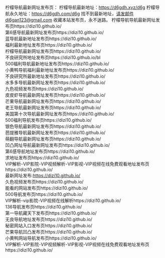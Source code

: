 柠檬导航最新网址发布页：
柠檬导航最新地址：https://d6gdh.xyz/d6g
柠檬导航永久地址：https://d6gdh.com/d6g
找不到最新地址，请发邮件di6gan123@gmail.com
收藏本站发布页，永不迷路。
柠檬导航导航最新网址发布页https://dizi10.github.io/</br>
第6感导航最新网址发布页https://dizi10.github.io/</br>
蓝导航最新地址发布页https://dizi10.github.io/</br>
福利最新地址发布页https://dizi10.github.io/</br>
柠檬导航最新网址发布页https://dizi10.github.io/</br>
不良研究所地址发布页https://dizi10.github.io/bl</br>
500福利导航最新地址发布页https://dizi10.github.io/</br>
小黄鸭导航福利最新地址发布页https://dizi10.github.io/</br>
不良研究所最新地址发布页https://dizi10.github.io/</br>
水多多导航最新网址发布页https://dizi10.github.io/</br>
九色视频发布页https://dizi10.github.io/</br>
皮皮虾导航最新网址发布页https://dizi10.github.io/</br>
芒果导航最新网址发布页https://dizi10.github.io/</br>
老王导航最新网址发布页https://dizi10.github.io/</br>
美国第十次导航最新网址发布页https://dizi10.github.io/</br>
500福利导航发布页https://dizi10.github.io/</br>
银色导航最新网址发布页https://dizi10.github.io/</br>
芭提雅导航最新网址发布页https://dizi10.github.io/</br>
萌翻导航最新网址发布页https://dizi10.github.io/</br>
凹凸网址导航最新网址发布页https://dizi10.github.io/</br>
第6感导航地址发布页https://dizi10.github.io/</br>
求地址发布页https://dizi10.github.io/</br>
VIP解析-VIP影院-VIP视频解析-VIP影视-VIP视频在线免费观看地址发布页https://dizi10.github.io/</br>
最新网址发布:https://dizi10.github.io/</br>
久色视频发布页https://dizi10.github.io/</br>
能看的网站发布页https://dizi10.github.io/</br>
500导航发布页https://dizi10.github.io/</br>
VIP解析-vip影院-VIP视频在线解析https://dizi10.github.io/</br>
136导航发布页https://dizi10.github.io/</br>
第一导航藏天下发布页https://dizi10.github.io/</br>
无良导航地址发布页https://dizi10.github.io/</br>
秘密网站入口发布页https://dizi10.github.io/</br>
芒果导航凹凸发布页https://dizi10.github.io/</br>
小黄鸭网站导航发布页https://dizi10.github.io/</br>
VIP解析-VIP影院-VIP视频解析-VIP影视-VIP视频在线免费观看地址发布页https://dizi10.github.io/</br>
